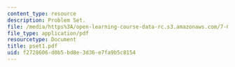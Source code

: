 ```yaml
---
content_type: resource
description: Problem Set.
file: /media/https%3A/open-learning-course-data-rc.s3.amazonaws.com/7-03-genetics-fall-2004/f2728606d0b5bd8e3d36e7fa9b5c8154_pset1.pdf
file_type: application/pdf
resourcetype: Document
title: pset1.pdf
uid: f2728606-d0b5-bd8e-3d36-e7fa9b5c8154
---
```

